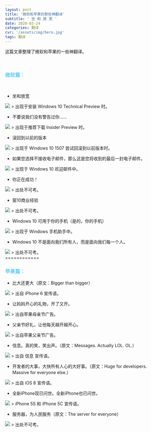 ```yaml
---
layout: post
title: '微软和苹果的那些神翻译'
subtitle: ' 坐 和 放 宽 '
date: 2020-03-24
categories: 翻译
cvr: '/assets/img/hero.jpg'
tags: 翻译
---
```


这篇文章整理了微软和苹果的一些神翻译。

<br>

<font color='#66CCFF'>
  <h3>
  微软篇：
  </h3>
</font>

<br>

* 坐和放宽
<img src='/assets/img/sitandrelax.jpg'>
> 出现于安装 Windows 10 Technical Preview 时。

<br>

* 不要说我们没有警告过你……
<img src='/assets/img/wwyzby.jpg'>
> 出现于推荐下载 Insider Preview 时。

<br>

* 滚回到以前的版本
<img src='/assets/img/rollback.jpg'>
> 出现于 Windows 10 1507 尝试回滚到以前版本时。

<br>

* 如果您选择不接收电子邮件，那么这是您将收到的最后一封电子邮件。
<img src='/assets/img/lastemail.jpg'>
> 出现于 Windows 10 欢迎邮件中。

<br>

* 你正在成功！
<img src='/assets/img/ursuccessing.jpg'>
> 出处不可考。

<br>

* 窗10商业经验
<img src='/assets/img/win10bsnexp.jpg'>
> 出处不可考。

<br>

* Windows 10 可用于你的手机（是的，你的手机）
<img src='/assets/img/urphone.png'>
> 出现于 Windows 手机助手中。

<br>

* Windows 10 不是面向我们所有人，而是面向我们每一个人。
<img src='/assets/img/neobuteo.jpg'>
> 出处不可考。

<br>
============
<br>

<font color='#66CCFF'>
  <h3>
  苹果篇：
  </h3>
</font>

* 比大还更大（原文：Bigger than bigger）
<img src='/assets/img/brtbr.jpg'>
> 出自 iPhone 6 宣传语。

<br>

* 让妈妈开心的礼物，开了又开。
<img src='/assets/img/doubleo.jpg'>
> 出自苹果母亲节广告。

<br>

* 父亲节好礼，让他每天越开越开心。
<img src='/assets/img/fd.jpg'>
> 出自苹果父亲节广告。

<br>

* 信息。真的笑，笑出声。（原文：Messages. Actually LOL. OL.）
<img src='/assets/img/lol.jpg'>
> 出自 信息 宣传语。

<br>

* 开发者的大事，大快所有人心的大好事。（原文：Huge for developers. Massive for everyone else.）
<img src='/assets/img/biggoodthing.jpg'>
> 出自 iOS 8 宣传语。

<br>

* 全新iPhone现已问世。全新iPhone也已问世。
<img src='/assets/img/new2.jpg'>
>  iPhone 5S 和 iPhone 5C 宣传语。

<br>

* 服务器，为人民服务（原文：The server for everyone）
<img src='/assets/img/serveforeveryone.jpg'>
> 出处不可考。
